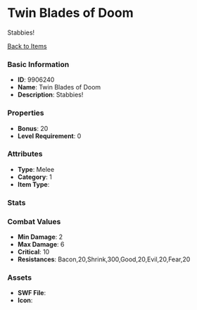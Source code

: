 # Twin Blades of Doom

Stabbies!

[Back to Items](../items.md)

### Basic Information

- **ID**: 9906240
- **Name**: Twin Blades of Doom
- **Description**: Stabbies!

### Properties

- **Bonus**: 20
- **Level Requirement**: 0

### Attributes

- **Type**: Melee
- **Category**: 1
- **Item Type**: 

### Stats


### Combat Values

- **Min Damage**: 2
- **Max Damage**: 6
- **Critical**: 10
- **Resistances**: Bacon,20,Shrink,300,Good,20,Evil,20,Fear,20

### Assets

- **SWF File**: 
- **Icon**: 

